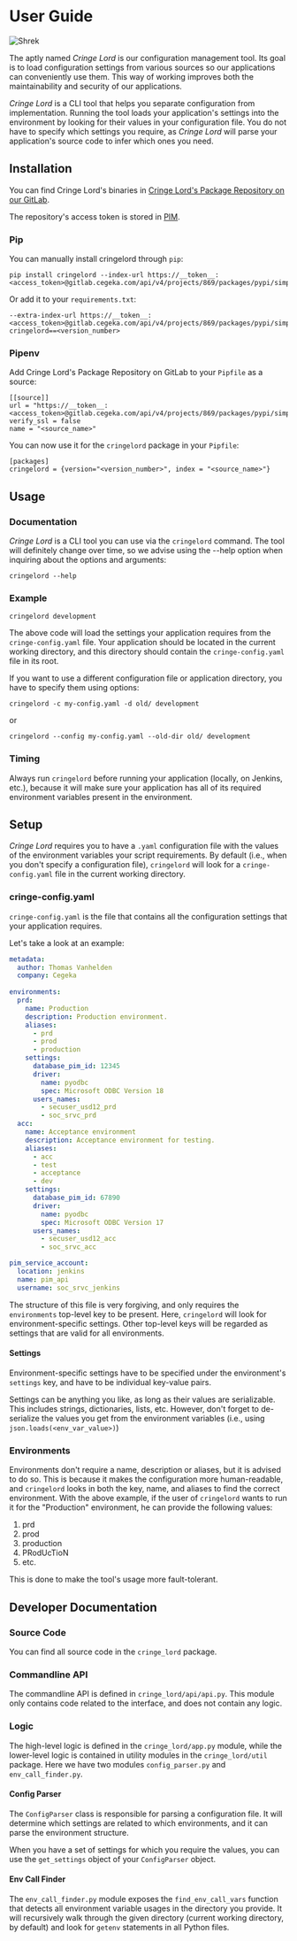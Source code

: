 # User Guide
![Shrek](static/shrek-dancing.gif)

The aptly named _Cringe Lord_ is our configuration management tool. Its
goal is to load configuration settings from various sources so our 
applications can conveniently use them. This way of working improves both the 
maintainability and security of our applications. 

_Cringe Lord_ is a CLI tool that helps you separate configuration 
from implementation. Running the tool loads your application's settings 
into the environment by looking for their values in your configuration file. You 
do not have to specify which settings you require, as _Cringe Lord_ will parse 
your application's source code to infer which ones you need.

## Installation
You can find Cringe Lord's binaries in [Cringe Lord's Package Repository on 
our GitLab](https://gitlab.cegeka.com/api/v4/projects/869/packages/pypi).

The repository's access token is stored in [PIM](https://pim.cegeka.com/SecretServer/app/#/secrets/198979/general).


### Pip
You can manually install cringelord through `pip`:
```shell
pip install cringelord --index-url https://__token__:<access_token>@gitlab.cegeka.com/api/v4/projects/869/packages/pypi/simple
```

Or add it to your `requirements.txt`:
```shell
--extra-index-url https://__token__:<access_token>@gitlab.cegeka.com/api/v4/projects/869/packages/pypi/simple
cringelord==<version_number>

```

### Pipenv
Add Cringe Lord's Package Repository on GitLab to your `Pipfile` as a source:
```shell
[[source]]
url = "https://__token__:<access_token>@gitlab.cegeka.com/api/v4/projects/869/packages/pypi/simple"
verify_ssl = false
name = "<source_name>"
```
You can now use it for the `cringelord` package in your `Pipfile`:
```shell
[packages]
cringelord = {version="<version_number>", index = "<source_name>"}
```


## Usage
### Documentation
_Cringe Lord_ is a CLI tool you can use via the `cringelord` command. The tool 
will definitely change over time, so we advise using the --help option when 
inquiring about the options and arguments:
```shell
cringelord --help
```

### Example
```shell
cringelord development
```
The above code will load the settings your application requires from the 
`cringe-config.yaml` file. Your application should be located in the current 
working directory, and this directory should contain the `cringe-config.yaml` 
file in its root. 

If you want to use a different configuration file or application directory, 
you have to specify them using options:
```shell
cringelord -c my-config.yaml -d old/ development
```
or
```shell
cringelord --config my-config.yaml --old-dir old/ development
```


### Timing
Always run `cringelord` before running your application (locally, on Jenkins,
etc.), because it will make sure your application has all of its required 
environment variables present in the environment. 

## Setup
_Cringe Lord_ requires you to have a `.yaml` configuration file with the values
of the environment variables your script requirements. By default (i.e., when 
you don't specify a configuration file), `cringelord` will look for a 
`cringe-config.yaml` file in the current working directory. 

### cringe-config.yaml
`cringe-config.yaml` is the file that contains all the configuration settings 
that your application requires. 

Let's take a look at an example:
```yaml
metadata:
  author: Thomas Vanhelden
  company: Cegeka
  
environments:
  prd:
    name: Production
    description: Production environment.
    aliases:
      - prd
      - prod
      - production
    settings:
      database_pim_id: 12345
      driver:
        name: pyodbc
        spec: Microsoft ODBC Version 18
      users_names:
        - secuser_usd12_prd
        - soc_srvc_prd
  acc:
    name: Acceptance environment
    description: Acceptance environment for testing.
    aliases:
      - acc
      - test
      - acceptance
      - dev
    settings:
      database_pim_id: 67890
      driver:
        name: pyodbc
        spec: Microsoft ODBC Version 17
      users_names:
        - secuser_usd12_acc
        - soc_srvc_acc

pim_service_account:
  location: jenkins
  name: pim_api
  username: soc_srvc_jenkins
```
The structure of this file is very forgiving, and only requires the 
`environments` top-level key to be present. Here, `cringelord` will look for
environment-specific settings. Other top-level keys will be regarded as 
settings that are valid for all environments.

#### Settings
Environment-specific settings have to be specified under the environment's 
`settings` key, and have to be individual key-value pairs. 

Settings can be anything you like, as long as their values are serializable. 
This includes strings, dictionaries, lists, etc. However, don't forget to 
de-serialize the values you get from the environment variables (i.e., using 
`json.loads(<env_var_value>)`)

### Environments
Environments don't require a name, description or aliases, but it is advised 
to do so. This is because it makes the configuration more human-readable, and 
`cringelord` looks in both the key, name, and aliases to find the correct 
environment. With the above example, if the user of `cringelord` wants to run 
it for the "Production" environment, he can provide the following values:
1. prd
2. prod
3. production
4. PRodUcTioN
5. etc.

This is done to make the tool's usage more fault-tolerant.

## Developer Documentation
### Source Code
You can find all source code in the `cringe_lord` package. 

### Commandline API
The commandline API is defined in `cringe_lord/api/api.py`. This module only 
contains code related to the interface, and does not contain any logic. 

### Logic
The high-level logic is defined in the `cringe_lord/app.py` module, while the 
lower-level logic is contained in utility modules in the `cringe_lord/util` 
package. Here we have two modules `config_parser.py` and `env_call_finder.py`. 

#### Config Parser
The `ConfigParser` class is responsible for parsing a configuration file. It 
will determine which settings are related to which environments, and it can 
parse the environment structure. 

When you have a set of settings for which you require the values, you can use 
the `get_settings` object of your `ConfigParser` object. 

#### Env Call Finder
The `env_call_finder.py` module exposes the `find_env_call_vars` function that 
detects all environment variable usages in the directory you provide. It will 
recursively walk through the given directory (current working directory, by 
default) and look for `getenv` statements in all Python files. 



